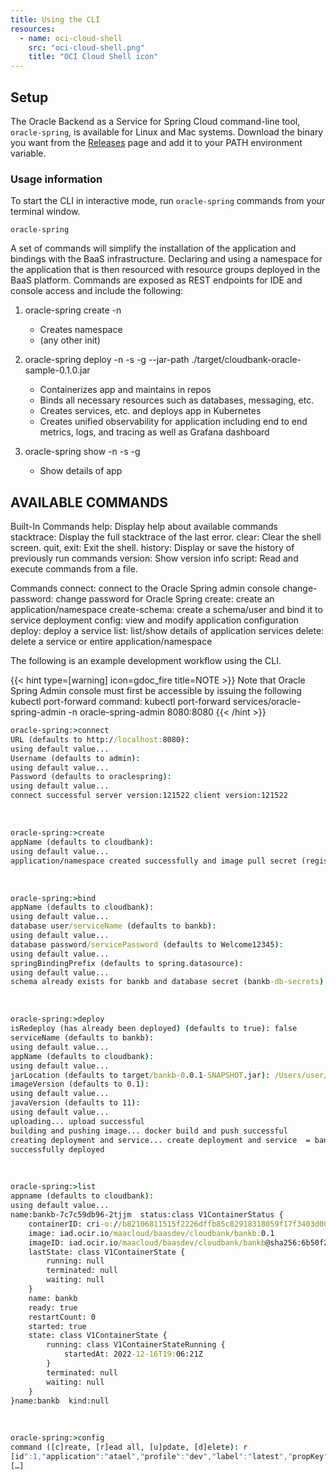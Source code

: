 ```yaml
---
title: Using the CLI
resources:
  - name: oci-cloud-shell
    src: "oci-cloud-shell.png"
    title: "OCI Cloud Shell icon"
---
```


## Setup

The Oracle Backend as a Service for Spring Cloud command-line tool, `oracle-spring`, is available for Linux and Mac systems.
Download the binary you want from the [Releases](https://github.com/OBaaS/OBaaS/releases/) page and add it to your PATH environment
variable.

### Usage information

To start the CLI in interactive mode, run `oracle-spring` commands from your terminal window.

```shell
oracle-spring
```

A set of commands will simplify the installation of the application and bindings with the BaaS infrastructure. Declaring and using a namespace for the application that is then resourced with resource groups deployed in the BaaS platform. Commands are exposed as REST endpoints for IDE and console access and include the following:

1. oracle-spring create -n <app name>

    - Creates namespace
    - (any other init)

2. oracle-spring deploy -n <app name> -s <resource name> -g <resource group name> --jar-path ./target/cloudbank-oracle-sample-0.1.0.jar

    - Containerizes app and maintains in repos
    - Binds all necessary resources such as databases, messaging, etc.
    - Creates services, etc. and deploys app in Kubernetes
    - Creates unified observability for application including end to end metrics, logs, and tracing as well as Grafana dashboard

3. oracle-spring show -n <app name> -s <resource name> -g <resource group name>

    - Show details of app

## AVAILABLE COMMANDS

Built-In Commands
       help: Display help about available commands
       stacktrace: Display the full stacktrace of the last error.
       clear: Clear the shell screen.
       quit, exit: Exit the shell.
       history: Display or save the history of previously run commands
       version: Show version info
       script: Read and execute commands from a file.

Commands
       connect: connect to the Oracle Spring admin console
       change-password: change password for Oracle Spring
       create: create an application/namespace
       create-schema: create a schema/user and bind it to service deployment
       config: view and modify application configuration
       deploy: deploy a service
       list: list/show details of application services
       delete: delete a service or entire application/namespace

The following is an example development workflow using the CLI.

{{< hint type=[warning] icon=gdoc_fire title=NOTE >}}
Note that Oracle Spring Admin console must first be accessible by issuing the following kubectl port-forward command:
kubectl port-forward services/oracle-spring-admin -n  oracle-spring-admin  8080:8080
{{< /hint >}}

```cmd
oracle-spring:>connect
URL (defaults to http://localhost:8080): 
using default value... 
Username (defaults to admin): 
using default value... 
Password (defaults to oraclespring): 
using default value... 
connect successful server version:121522 client version:121522

```

</br>

```cmd
oracle-spring:>create
appName (defaults to cloudbank): 
using default value... 
application/namespace created successfully and image pull secret (registry-auth) created successfully
```

</br>

```cmd
oracle-spring:>bind
appName (defaults to cloudbank): 
using default value... 
database user/serviceName (defaults to bankb): 
using default value... 
database password/servicePassword (defaults to Welcome12345): 
using default value... 
springBindingPrefix (defaults to spring.datasource): 
using default value... 
schema already exists for bankb and database secret (bankb-db-secrets) created successfully
```

</br>

```cmd
oracle-spring:>deploy
isRedeploy (has already been deployed) (defaults to true): false
serviceName (defaults to bankb): 
using default value... 
appName (defaults to cloudbank): 
using default value... 
jarLocation (defaults to target/bankb-0.0.1-SNAPSHOT.jar): /Users/user/Downloads/sample-app/bankb/target/bankb-0.0.1-SNAPSHOT.jar
imageVersion (defaults to 0.1): 
using default value... 
javaVersion (defaults to 11): 
using default value... 
uploading... upload successful
building and pushing image... docker build and push successful
creating deployment and service... create deployment and service  = bankb, appName = cloudbank, isRedeploy = false successful
successfully deployed
```

</br>

```cmd
oracle-spring:>list
appname (defaults to cloudbank): 
using default value... 
name:bankb-7c7c59db96-2tjjm  status:class V1ContainerStatus {
    containerID: cri-o://b82106811515f2226dffb85c82918318059f17f3403d002c52a488a26d94b5ff
    image: iad.ocir.io/maacloud/baasdev/cloudbank/bankb:0.1
    imageID: iad.ocir.io/maacloud/baasdev/cloudbank/bankb@sha256:6b50f2ec2a80100061fe93c48ca9620a44ec01c981520aa0b4a14f60f58513f4
    lastState: class V1ContainerState {
        running: null
        terminated: null
        waiting: null
    }
    name: bankb
    ready: true
    restartCount: 0
    started: true
    state: class V1ContainerState {
        running: class V1ContainerStateRunning {
            startedAt: 2022-12-16T19:06:21Z
        }
        terminated: null
        waiting: null
    }
}name:bankb  kind:null
```

</br>

```cmd
oracle-spring:>config
command ([c]reate, [r]ead all, [u]pdate, [d]elete): r
[id":1,"application":"atael","profile":"dev","label":"latest","propKey":"test-property","value":"This is the test-property value","createdOn":"2022-12-14T12:42:33.000+00:00","createdBy":"ADMIN”
[…]
```